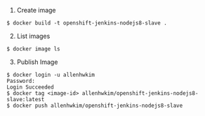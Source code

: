 1. Create image
```
$ docker build -t openshift-jenkins-nodejs8-slave .
```
2. List images
```
$ docker image ls
```
3. Publish Image
```
$ docker login -u allenhwkim
Password:
Login Succeeded
$ docker tag <image-id> allenhwkim/openshift-jenkins-nodejs8-slave:latest
$ docker push allenhwkim/openshift-jenkins-nodejs8-slave
```
